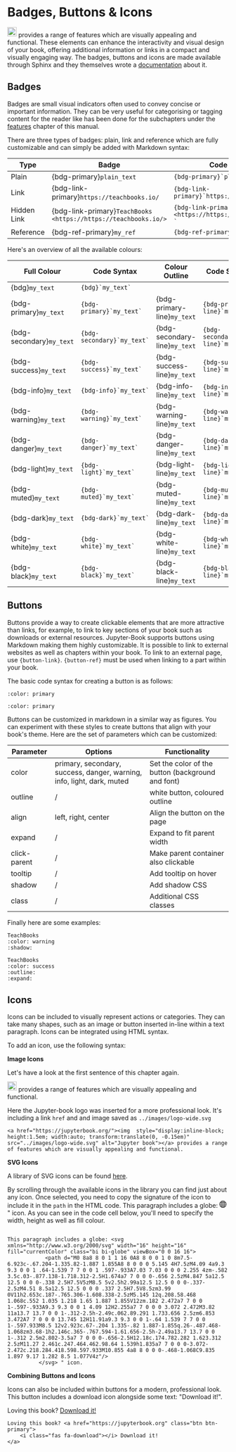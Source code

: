 # Badges, Buttons & Icons

<a href="https://jupyterbook.org/"><img  style="display:inline-block; height:1.5em; width:auto; transform:translate(0, -0.15em)" src="../images/logo-wide.svg" alt="Jupyter book"></a> provides a range of features which are visually appealing and functional. These elements can enhance the interactivity and visual design of your book, offering additional information or links in a compact and visually engaging way. The badges, buttons and icons are made available through Sphinx and they themselves wrote a [documentation](https://sphinx-design.readthedocs.io/en/latest/badges_buttons.html) about it.

## Badges

Badges are small visual indicators often used to convey concise or important information. They can be very useful for categorising or tagging content for the reader like has been done for the subchapters under the [features](../features/overview.md) chapter of this manual. 

There are three types of badges: plain, link and reference which are fully customizable and can simply be added with Markdown syntax:

| Type   | Badge                                                    | Code Syntax                                                            |
|--------|----------------------------------------------------------|------------------------------------------------------------------------|
| Plain  | {bdg-primary}`plain_text`                                | ``` {bdg-primary}`plain_text` ``` 
| Link   | {bdg-link-primary}`https://teachbooks.io/`               | ``` {bdg-link-primary}`https://teachbooks.io/` ``` |
| Hidden Link | {bdg-link-primary}`TeachBooks <https://https://teachbooks.io/>` | ``` {bdg-link-primary}`TeachBooks <https://https://teachbooks.io/> ` ``` |
| Reference | {bdg-ref-primary}`my_ref`                             | ``` {bdg-ref-primary}`my_ref` ```                                           |

Here's an overview of all the available colours:

| Full Colour                   | Code Syntax                      | Colour Outline                | Code Syntax                           |
|-------------------------------|----------------------------------|-------------------------------|---------------------------------------|
| {bdg}`my_text`                | ``` {bdg}`my_text` ```           |                               |                                       |
| {bdg-primary}`my_text`        | ``` {bdg-primary}`my_text` ```   | {bdg-primary-line}`my_text`   | ``` {bdg-primary-line}`my_text` ```   |
| {bdg-secondary}`my_text`      | ``` {bdg-secondary}`my_text` ``` | {bdg-secondary-line}`my_text` | ``` {bdg-secondary-line}`my_text` ``` |
| {bdg-success}`my_text`        | ``` {bdg-success}`my_text` ```    | {bdg-success-line}`my_text`   | ``` {bdg-success-line}`my_text` ```   |
| {bdg-info}`my_text`           | ``` {bdg-info}`my_text` ```       | {bdg-info-line}`my_text`      | ``` {bdg-info-line}`my_text` ```      |
| {bdg-warning}`my_text`        | ``` {bdg-warning}`my_text` ```    | {bdg-warning-line}`my_text`   | ``` {bdg-warning-line}`my_text` ```   |
| {bdg-danger}`my_text`         | ``` {bdg-danger}`my_text` ```     | {bdg-danger-line}`my_text`    | ``` {bdg-danger-line}`my_text` ```    |
| {bdg-light}`my_text`          | ``` {bdg-light}`my_text` ```      | {bdg-light-line}`my_text`     | ``` {bdg-light-line}`my_text` ```     |
| {bdg-muted}`my_text`          | ``` {bdg-muted}`my_text` ```      | {bdg-muted-line}`my_text`     | ``` {bdg-muted-line}`my_text` ```     |
| {bdg-dark}`my_text`           | ``` {bdg-dark}`my_text` ```       | {bdg-dark-line}`my_text`      | ``` {bdg-dark-line}`my_text` ```      |
| {bdg-white}`my_text`          | ``` {bdg-white}`my_text` ```      | {bdg-white-line}`my_text`     | ``` {bdg-white-line}`my_text` ```     |
| {bdg-black}`my_text`          | ``` {bdg-black}`my_text` ```      | {bdg-black-line}`my_text`     | ``` {bdg-black-line}`my_text` ```     |


## Buttons

Buttons provide a way to create clickable elements that are more attractive than links, for example, to link to key sections of your book such as downloads or external resources. Jupyter-Book supports buttons using Markdown making them highly customizable. It is possible to link to external websites as well as chapters within your book. To link to an external page, use `{button-link}`. `{button-ref}` must be used when linking to a part within your book.

The basic code syntax for creating a button is as follows:

```{button-link} https://teachbooks.io
:color: primary
``` 

```{button-ref} ../features/overview.md
:color: primary
``` 

Buttons can be customized in markdown in a similar way as figures. You can experiment with these styles to create buttons that align with your book's theme. Here are the set of parameters which can be customized:


| Parameter                     | Options                          | Functionality                 |
|-------------------------------|----------------------------------|-------------------------------|
| color | primary, secondary, success, danger, warning, info, light, dark, muted | Set the color of the button (background and font)|
| outline                       | /                                 | white button, coloured outline|
| align                         | left, right, center              | Align the button on the page  |
| expand                        | /                                | Expand to fit parent width    |
| click-parent                  | /                                | Make parent container also clickable |
| tooltip                       | /                                | Add tooltip on hover          |
| shadow                        | /                                | Add shadow CSS          |
| class                         | /                                | Additional CSS classes         |


Finally here are some examples:

```{button-link} https://teachbooks.io
TeachBooks
:color: warning
:shadow:
```

```{button-link} https://teachbooks.io
TeachBooks
:color: success
:outline:
:expand:
```

## Icons

Icons can be included to visually represent actions or categories. They can take many shapes, such as an image or button inserted in-line within a text paragraph. Icons can be integrated using HTML syntax. 

To add an icon, use the following syntax:

**Image Icons**

Let's have a look at the first sentence of this chapter again.

<a href="https://jupyterbook.org/"><img  style="display:inline-block; height:1.5em; width:auto; transform:translate(0, -0.15em)" src="../images/logo-wide.svg" alt="Jupyter book"></a> provides a range of features which are visually appealing and functional.

Here the Jupyter-book logo was inserted for a more professional look. It's including a link `href` and and image saved as `../images/logo-wide.svg`

```
<a href="https://jupyterbook.org/"><img  style="display:inline-block; height:1.5em; width:auto; transform:translate(0, -0.15em)" src="../images/logo-wide.svg" alt="Jupyter book"></a> provides a range of features which are visually appealing and functional.
```

**SVG Icons**

A library of SVG icons can be found [here](https://icons.getbootstrap.com/#icons).

By scrolling through the available icons in the library you can find just about any icon. Once selected, you need to copy the signature of the icon to include it in the `path` in the HTML code. This paragraph includes a globe: <svg xmlns="http://www.w3.org/2000/svg" width="16" height="16" fill="currentColor" class="bi bi-globe" viewBox="0 0 16 16">
            <path d="M0 8a8 8 0 1 1 16 0A8 8 0 0 1 0 8m7.5-6.923c-.67.204-1.335.82-1.887 1.855A8 8 0 0 0 5.145 4H7.5zM4.09 4a9.3 9.3 0 0 1 .64-1.539 7 7 0 0 1 .597-.933A7.03 7.03 0 0 0 2.255 4zm-.582 3.5c.03-.877.138-1.718.312-2.5H1.674a7 7 0 0 0-.656 2.5zM4.847 5a12.5 12.5 0 0 0-.338 2.5H7.5V5zM8.5 5v2.5h2.99a12.5 12.5 0 0 0-.337-2.5zM4.51 8.5a12.5 12.5 0 0 0 .337 2.5H7.5V8.5zm3.99 0V11h2.653c.187-.765.306-1.608.338-2.5zM5.145 12q.208.58.468 1.068c.552 1.035 1.218 1.65 1.887 1.855V12zm.182 2.472a7 7 0 0 1-.597-.933A9.3 9.3 0 0 1 4.09 12H2.255a7 7 0 0 0 3.072 2.472M3.82 11a13.7 13.7 0 0 1-.312-2.5h-2.49c.062.89.291 1.733.656 2.5zm6.853 3.472A7 7 0 0 0 13.745 12H11.91a9.3 9.3 0 0 1-.64 1.539 7 7 0 0 1-.597.933M8.5 12v2.923c.67-.204 1.335-.82 1.887-1.855q.26-.487.468-1.068zm3.68-1h2.146c.365-.767.594-1.61.656-2.5h-2.49a13.7 13.7 0 0 1-.312 2.5m2.802-3.5a7 7 0 0 0-.656-2.5H12.18c.174.782.282 1.623.312 2.5zM11.27 2.461c.247.464.462.98.64 1.539h1.835a7 7 0 0 0-3.072-2.472c.218.284.418.598.597.933M10.855 4a8 8 0 0 0-.468-1.068C9.835 1.897 9.17 1.282 8.5 1.077V4z"/>
          </svg> " icon. As you can see in the code cell below, you'll need to specify the width, height as well as fill colour.


```

This paragraph includes a globe: <svg xmlns="http://www.w3.org/2000/svg" width="16" height="16" fill="currentColor" class="bi bi-globe" viewBox="0 0 16 16">
            <path d="M0 8a8 8 0 1 1 16 0A8 8 0 0 1 0 8m7.5-6.923c-.67.204-1.335.82-1.887 1.855A8 8 0 0 0 5.145 4H7.5zM4.09 4a9.3 9.3 0 0 1 .64-1.539 7 7 0 0 1 .597-.933A7.03 7.03 0 0 0 2.255 4zm-.582 3.5c.03-.877.138-1.718.312-2.5H1.674a7 7 0 0 0-.656 2.5zM4.847 5a12.5 12.5 0 0 0-.338 2.5H7.5V5zM8.5 5v2.5h2.99a12.5 12.5 0 0 0-.337-2.5zM4.51 8.5a12.5 12.5 0 0 0 .337 2.5H7.5V8.5zm3.99 0V11h2.653c.187-.765.306-1.608.338-2.5zM5.145 12q.208.58.468 1.068c.552 1.035 1.218 1.65 1.887 1.855V12zm.182 2.472a7 7 0 0 1-.597-.933A9.3 9.3 0 0 1 4.09 12H2.255a7 7 0 0 0 3.072 2.472M3.82 11a13.7 13.7 0 0 1-.312-2.5h-2.49c.062.89.291 1.733.656 2.5zm6.853 3.472A7 7 0 0 0 13.745 12H11.91a9.3 9.3 0 0 1-.64 1.539 7 7 0 0 1-.597.933M8.5 12v2.923c.67-.204 1.335-.82 1.887-1.855q.26-.487.468-1.068zm3.68-1h2.146c.365-.767.594-1.61.656-2.5h-2.49a13.7 13.7 0 0 1-.312 2.5m2.802-3.5a7 7 0 0 0-.656-2.5H12.18c.174.782.282 1.623.312 2.5zM11.27 2.461c.247.464.462.98.64 1.539h1.835a7 7 0 0 0-3.072-2.472c.218.284.418.598.597.933M10.855 4a8 8 0 0 0-.468-1.068C9.835 1.897 9.17 1.282 8.5 1.077V4z"/>
          </svg> " icon. 

```

**Combining Buttons and Icons**

Icons can also be included within buttons for a modern, professional look. This button includes a download icon alongside some text: "Download it!".

Loving this book? <a href="https://jupyterbook.org" class="btn btn-primary">
    <i class="fas fa-download"></i> Download it!
</a>

```
Loving this book? <a href="https://jupyterbook.org" class="btn btn-primary">
    <i class="fas fa-download"></i> Download it!
</a>
```



